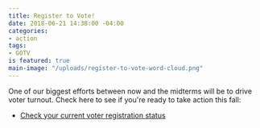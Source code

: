 ```yaml
---
title: Register to Vote!
date: 2018-06-21 14:38:00 -04:00
categories:
- action
tags:
- GOTV
is featured: true
main-image: "/uploads/register-to-vote-word-cloud.png"
---
```


One of our biggest efforts between now and the midterms will be to drive voter turnout. Check here to see if you're ready to take action this fall:

* [Check your current voter registration status](https://www.sec.state.ma.us/VoterRegistrationSearch/MyVoterRegStatus.aspx)